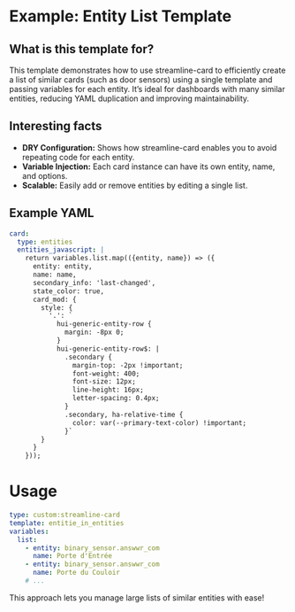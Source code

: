 # Example: Entity List Template

## What is this template for?
This template demonstrates how to use streamline-card to efficiently create a list of similar cards (such as door sensors) using a single template and passing variables for each entity. It’s ideal for dashboards with many similar entities, reducing YAML duplication and improving maintainability.

## Interesting facts
- **DRY Configuration:** Shows how streamline-card enables you to avoid repeating code for each entity.
- **Variable Injection:** Each card instance can have its own entity, name, and options.
- **Scalable:** Easily add or remove entities by editing a single list.

## Example YAML
```yaml
card:
  type: entities
  entities_javascript: |
    return variables.list.map(({entity, name}) => ({
      entity: entity,
      name: name,
      secondary_info: 'last-changed',
      state_color: true,
      card_mod: {
        style: {
          '.': `
            hui-generic-entity-row {
              margin: -8px 0;
            }
            hui-generic-entity-row$: |
              .secondary {
                margin-top: -2px !important;
                font-weight: 400;
                font-size: 12px;
                line-height: 16px;
                letter-spacing: 0.4px;
              }
              .secondary, ha-relative-time {
                color: var(--primary-text-color) !important;
              }`
        }
      }
    }));
```

# Usage
```yaml
type: custom:streamline-card
template: entitie_in_entities
variables:
  list:
    - entity: binary_sensor.answwr_com
      name: Porte d'Entrée
    - entity: binary_sensor.answwr_com
      name: Porte du Couloir
    # ...
```

This approach lets you manage large lists of similar entities with ease!
